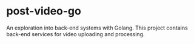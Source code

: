 # post-video-go

An exploration into back-end systems with Golang. This project contains back-end services for video uploading and processing.
